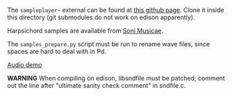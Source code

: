 The `sampleplayer~` external can be found at [this github
page](https://github.com/nicolamontecchio/pd_sampleplayer).  Clone it
inside this directory (git submodules do not work on edison
apparently).

Harpsichord samples are available from [Soni
Musicae](http://duphly.free.fr/en/blanchet.html).

The `samples_prepare.py` script must be run to rename wave files,
since spaces are hard to deal with in Pd.

[Audio demo](https://soundcloud.com/nicolamontecchio/pd-harpsichord-demo)

**WARNING** When compiling on edison, libsndfile must be patched;
comment out the line after "ultimate sanity check comment" in
sndfile.c.